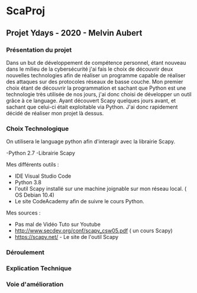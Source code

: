 # ScaProj


## Projet Ydays - 2020 - Melvin Aubert


### Présentation du projet


Dans un but de développement de compétence personnel, étant nouveau dans le milieu de la cybersécurité j'ai fais 
le choix de découvrir deux nouvelles technologies afin de réaliser un programme capable de réaliser des attaques 
sur des protocoles réseaux de basse couche. Mon premier choix étant de découvrir la programmation et sachant que 
Python est une technologie très utilisée de nos jours, j'ai donc choisi de développer un outil grâce à ce language. 
Ayant découvert Scapy quelques jours avant, et sachant que celui-ci était exploitable via Python. J'ai donc 
rapidement décidé de réaliser mon projet là dessus.


### Choix Technologique


On utilisera le language python afin d'interagir avec la librairie Scapy.

-Python 2.7
-Librairie Scapy

Mes différents outils : 

- IDE Visual Studio Code
- Python 3.8 
- l'outil Scapy installé sur une machine joignable sur mon réseau local. ( OS Debian 10.4)
- Le site CodeAcademy afin de suivre le cours Python.

Mes sources : 
- Pas mal de Vidéo Tuto sur Youtube
- http://www.secdev.org/conf/scapy_csw05.pdf ( un cours Scapy)
- https://scapy.net/ - Le site de l'outil Scapy


### Déroulement

### Explication Technique

### Voie d'amélioration
